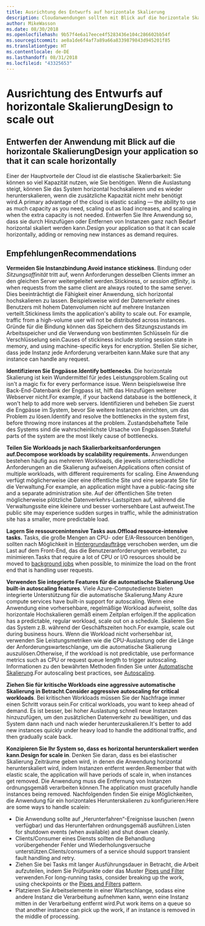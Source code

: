 ```yaml
---
title: Ausrichtung des Entwurfs auf horizontale Skalierung
description: Cloudanwendungen sollten mit Blick auf die horizontale Skalierung entworfen werden.
author: MikeWasson
ms.date: 08/30/2018
ms.openlocfilehash: 9b57f4e6a17eece4f5283436e104c286602bb54f
ms.sourcegitcommit: ae8a1de6f4af7a89a66a8339879843d945201f85
ms.translationtype: HT
ms.contentlocale: de-DE
ms.lasthandoff: 08/31/2018
ms.locfileid: "43325653"
---
```

# <a name="design-to-scale-out"></a><span data-ttu-id="bd08c-103">Ausrichtung des Entwurfs auf horizontale Skalierung</span><span class="sxs-lookup"><span data-stu-id="bd08c-103">Design to scale out</span></span>

## <a name="design-your-application-so-that-it-can-scale-horizontally"></a><span data-ttu-id="bd08c-104">Entwerfen der Anwendung mit Blick auf die horizontale Skalierung</span><span class="sxs-lookup"><span data-stu-id="bd08c-104">Design your application so that it can scale horizontally</span></span>

<span data-ttu-id="bd08c-105">Einer der Hauptvorteile der Cloud ist die elastische Skalierbarkeit: Sie können so viel Kapazität nutzen, wie Sie benötigen. Wenn die Auslastung steigt, können Sie das System horizontal hochskalieren und es wieder herunterskalieren, wenn die zusätzliche Kapazität nicht mehr benötigt wird.</span><span class="sxs-lookup"><span data-stu-id="bd08c-105">A primary advantage of the cloud is elastic scaling &mdash; the ability to use as much capacity as you need, scaling out as load increases, and scaling in when the extra capacity is not needed.</span></span> <span data-ttu-id="bd08c-106">Entwerfen Sie Ihre Anwendung so, dass sie durch Hinzufügen oder Entfernen von Instanzen ganz nach Bedarf horizontal skaliert werden kann.</span><span class="sxs-lookup"><span data-stu-id="bd08c-106">Design your application so that it can scale horizontally, adding or removing new instances as demand requires.</span></span>

## <a name="recommendations"></a><span data-ttu-id="bd08c-107">Empfehlungen</span><span class="sxs-lookup"><span data-stu-id="bd08c-107">Recommendations</span></span>

<span data-ttu-id="bd08c-108">**Vermeiden Sie Instanzbindung**.</span><span class="sxs-lookup"><span data-stu-id="bd08c-108">**Avoid instance stickiness**.</span></span> <span data-ttu-id="bd08c-109">Bindung oder *Sitzungsaffinität* tritt auf, wenn Anforderungen desselben Clients immer an den gleichen Server weitergeleitet werden.</span><span class="sxs-lookup"><span data-stu-id="bd08c-109">Stickiness, or *session affinity*, is when requests from the same client are always routed to the same server.</span></span> <span data-ttu-id="bd08c-110">Dies beeinträchtigt die Fähigkeit einer Anwendung, sich horizontal hochskalieren zu lassen. Beispielsweise wird der Datenverkehr eines Benutzers mit hohem Datenvolumen nicht auf mehrere Instanzen verteilt.</span><span class="sxs-lookup"><span data-stu-id="bd08c-110">Stickiness limits the application's ability to scale out. For example, traffic from a high-volume user will not be distributed across instances.</span></span> <span data-ttu-id="bd08c-111">Gründe für die Bindung können das Speichern des Sitzungszustands im Arbeitsspeicher und die Verwendung von bestimmten Schlüsseln für die Verschlüsselung sein.</span><span class="sxs-lookup"><span data-stu-id="bd08c-111">Causes of stickiness include storing session state in memory, and using machine-specific keys for encryption.</span></span> <span data-ttu-id="bd08c-112">Stellen Sie sicher, dass jede Instanz jede Anforderung verarbeiten kann.</span><span class="sxs-lookup"><span data-stu-id="bd08c-112">Make sure that any instance can handle any request.</span></span> 

<span data-ttu-id="bd08c-113">**Identifizieren Sie Engpässe**.</span><span class="sxs-lookup"><span data-stu-id="bd08c-113">**Identify bottlenecks**.</span></span> <span data-ttu-id="bd08c-114">Die horizontale Skalierung ist kein Wundermittel für jedes Leistungsproblem.</span><span class="sxs-lookup"><span data-stu-id="bd08c-114">Scaling out isn't a magic fix for every performance issue.</span></span> <span data-ttu-id="bd08c-115">Wenn beispielsweise Ihre Back-End-Datenbank der Engpass ist, hilft das Hinzufügen weiterer Webserver nicht.</span><span class="sxs-lookup"><span data-stu-id="bd08c-115">For example, if your backend database is the bottleneck, it won't help to add more web servers.</span></span> <span data-ttu-id="bd08c-116">Identifizieren und beheben Sie zuerst die Engpässe im System, bevor Sie weitere Instanzen einrichten, um das Problem zu lösen.</span><span class="sxs-lookup"><span data-stu-id="bd08c-116">Identify and resolve the bottlenecks in the system first, before throwing more instances at the problem.</span></span> <span data-ttu-id="bd08c-117">Zustandsbehaftete Teile des Systems sind die wahrscheinlichste Ursache von Engpässen.</span><span class="sxs-lookup"><span data-stu-id="bd08c-117">Stateful parts of the system are the most likely cause of bottlenecks.</span></span> 

<span data-ttu-id="bd08c-118">**Teilen Sie Workloads je nach Skalierbarkeitsanforderungen auf.**</span><span class="sxs-lookup"><span data-stu-id="bd08c-118">**Decompose workloads by scalability requirements.**</span></span>  <span data-ttu-id="bd08c-119">Anwendungen bestehen häufig aus mehreren Workloads, die jeweils unterschiedliche Anforderungen an die Skalierung aufweisen.</span><span class="sxs-lookup"><span data-stu-id="bd08c-119">Applications often consist of multiple workloads, with different requirements for scaling.</span></span> <span data-ttu-id="bd08c-120">Eine Anwendung verfügt möglicherweise über eine öffentliche Site und eine separate Site für die Verwaltung.</span><span class="sxs-lookup"><span data-stu-id="bd08c-120">For example, an application might have a public-facing site and a separate administration site.</span></span> <span data-ttu-id="bd08c-121">Auf der öffentlichen Site treten möglicherweise plötzliche Datenverkehrs-Lastspitzen auf, während die Verwaltungssite eine kleinere und besser vorhersehbare Last aufweist.</span><span class="sxs-lookup"><span data-stu-id="bd08c-121">The public site may experience sudden surges in traffic, while the administration site has a smaller, more predictable load.</span></span> 

<span data-ttu-id="bd08c-122">**Lagern Sie ressourcenintensive Tasks aus.**</span><span class="sxs-lookup"><span data-stu-id="bd08c-122">**Offload resource-intensive tasks.**</span></span> <span data-ttu-id="bd08c-123">Tasks, die große Mengen an CPU- oder E/A-Ressourcen benötigen, sollten nach Möglichkeit in [Hintergrundaufträge][background-jobs] verschoben werden, um die Last auf dem Front-End, das die Benutzeranforderungen verarbeitet, zu minimieren.</span><span class="sxs-lookup"><span data-stu-id="bd08c-123">Tasks that require a lot of CPU or I/O resources should be moved to [background jobs][background-jobs] when possible, to minimize the load on the front end that is handling user requests.</span></span>

<span data-ttu-id="bd08c-124">**Verwenden Sie integrierte Features für die automatische Skalierung**.</span><span class="sxs-lookup"><span data-stu-id="bd08c-124">**Use built-in autoscaling features**.</span></span> <span data-ttu-id="bd08c-125">Viele Azure-Computedienste bieten integrierte Unterstützung für die automatische Skalierung.</span><span class="sxs-lookup"><span data-stu-id="bd08c-125">Many Azure compute services have built-in support for autoscaling.</span></span> <span data-ttu-id="bd08c-126">Wenn eine Anwendung eine vorhersehbare, regelmäßige Workload aufweist, sollte das horizontale Hochskalieren gemäß einem Zeitplan erfolgen.</span><span class="sxs-lookup"><span data-stu-id="bd08c-126">If the application has a predictable, regular workload, scale out on a schedule.</span></span> <span data-ttu-id="bd08c-127">Skalieren Sie das System z.B. während der Geschäftszeiten hoch.</span><span class="sxs-lookup"><span data-stu-id="bd08c-127">For example, scale out during business hours.</span></span> <span data-ttu-id="bd08c-128">Wenn die Workload nicht vorhersehbar ist, verwenden Sie Leistungsmetriken wie die CPU-Auslastung oder die Länge der Anforderungswarteschlange, um die automatische Skalierung auszulösen.</span><span class="sxs-lookup"><span data-stu-id="bd08c-128">Otherwise, if the workload is not predictable, use performance metrics such as CPU or request queue length to trigger autoscaling.</span></span> <span data-ttu-id="bd08c-129">Informationen zu den bewährten Methoden finden Sie unter [Automatische Skalierung][autoscaling].</span><span class="sxs-lookup"><span data-stu-id="bd08c-129">For autoscaling best practices, see [Autoscaling][autoscaling].</span></span>

<span data-ttu-id="bd08c-130">**Ziehen Sie für kritische Workloads eine aggressive automatische Skalierung in Betracht**.</span><span class="sxs-lookup"><span data-stu-id="bd08c-130">**Consider aggressive autoscaling for critical workloads**.</span></span> <span data-ttu-id="bd08c-131">Bei kritischen Workloads müssen Sie der Nachfrage immer einen Schritt voraus sein.</span><span class="sxs-lookup"><span data-stu-id="bd08c-131">For critical workloads, you want to keep ahead of demand.</span></span> <span data-ttu-id="bd08c-132">Es ist besser, bei hoher Auslastung schnell neue Instanzen hinzuzufügen, um den zusätzlichen Datenverkehr zu bewältigen, und das System dann nach und nach wieder herunterzuskalieren.</span><span class="sxs-lookup"><span data-stu-id="bd08c-132">It's better to add new instances quickly under heavy load to handle the additional traffic, and then gradually scale back.</span></span>

<span data-ttu-id="bd08c-133">**Konzipieren Sie Ihr System so, dass es horizontal herunterskaliert werden kann**.</span><span class="sxs-lookup"><span data-stu-id="bd08c-133">**Design for scale in**.</span></span>  <span data-ttu-id="bd08c-134">Denken Sie daran, dass es bei elastischer Skalierung Zeiträume geben wird, in denen die Anwendung horizontal herunterskaliert wird, indem Instanzen entfernt werden.</span><span class="sxs-lookup"><span data-stu-id="bd08c-134">Remember that with elastic scale, the application will have periods of scale in, when instances get removed.</span></span> <span data-ttu-id="bd08c-135">Die Anwendung muss die Entfernung von Instanzen ordnungsgemäß verarbeiten können.</span><span class="sxs-lookup"><span data-stu-id="bd08c-135">The application must gracefully handle instances being removed.</span></span> <span data-ttu-id="bd08c-136">Nachfolgenden finden Sie einige Möglichkeiten, die Anwendung für ein horizontales Herunterskalieren zu konfigurieren:</span><span class="sxs-lookup"><span data-stu-id="bd08c-136">Here are some ways to handle scalein:</span></span>

- <span data-ttu-id="bd08c-137">Die Anwendung sollte auf „Herunterfahren“-Ereignisse lauschen (wenn verfügbar) und das Herunterfahren ordnungsgemäß ausführen.</span><span class="sxs-lookup"><span data-stu-id="bd08c-137">Listen for shutdown events (when available) and shut down cleanly.</span></span> 
- <span data-ttu-id="bd08c-138">Clients/Consumer eines Diensts sollten die Behandlung vorübergehender Fehler und Wiederholungsversuche unterstützen.</span><span class="sxs-lookup"><span data-stu-id="bd08c-138">Clients/consumers of a service should support transient fault handling and retry.</span></span> 
- <span data-ttu-id="bd08c-139">Ziehen Sie bei Tasks mit langer Ausführungsdauer in Betracht, die Arbeit aufzuteilen, indem Sie Prüfpunkte oder das Muster [Pipes und Filter][pipes-filters-pattern] verwenden.</span><span class="sxs-lookup"><span data-stu-id="bd08c-139">For long-running tasks, consider breaking up the work, using checkpoints or the [Pipes and Filters][pipes-filters-pattern] pattern.</span></span> 
- <span data-ttu-id="bd08c-140">Platzieren Sie Arbeitselemente in einer Warteschlange, sodass eine andere Instanz die Verarbeitung aufnehmen kann, wenn eine Instanz mitten in der Verarbeitung entfernt wird.</span><span class="sxs-lookup"><span data-stu-id="bd08c-140">Put work items on a queue so that another instance can pick up the work, if an instance is removed in the middle of processing.</span></span> 


<!-- links -->

[autoscaling]: ../../best-practices/auto-scaling.md
[background-jobs]: ../../best-practices/background-jobs.md
[pipes-filters-pattern]: ../../patterns/pipes-and-filters.md
